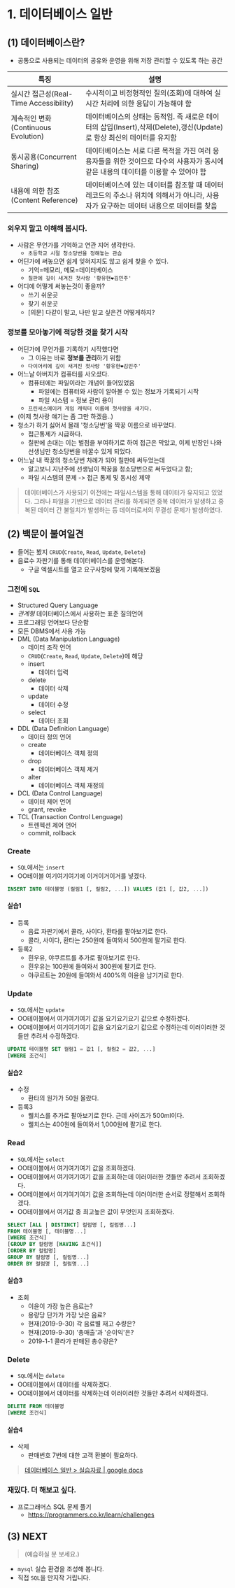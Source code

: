 # 1. 데이터베이스 일반

## (1) 데이터베이스란?
- 공통으로 사용되는 데이터의 공유와 운영을 위해 저장 관리할 수 있도록 하는 공간

| 특징 | 설명 |
| --- | --- |
| 실시간 접근성(Real-Time Accessibility) | 수시적이고 비정형적인 질의(조회)에 대하여 실시간 처리에 의한 응답이 가능해야 함 |
| 계속적인 변화(Continuous Evolution) | 데이터베이스의 상태는 동적임. 즉 새로운 데이터의 삽입(Insert),삭제(Delete),갱신(Update)로 항상 최신의 데이터를 유지함 |
| 동시공용(Concurrent Sharing) | 데이터베이스는 서로 다른 목적을 가진 여러 응용자들을 위한 것이므로 다수의 사용자가 동시에 같은 내용의 데이터를 이용할 수 있어야 함 |
| 내용에 의한 참조(Content Reference) | 데이터베이스에 있는 데이터를 참조할 때 데이터 레코드의 주소나 위치에 의해서가 아니라, 사용자가 요구하는 데이터 내용으로 데이터를 찾음 |

### 외우지 말고 이해해 봅시다.
- 사람은 무언가를 기억하고 연관 지어 생각한다.
  - `초등학교 시절 청소당번을 정해놓는 관습`
- 어딘가에 써놓으면 쉽게 잊혀지지도 않고 쉽게 찾을 수 있다.
  - 기억=메모리, 메모=데이터베이스
  - `칠판에 깊이 새겨진 첫사랑 '황유현❤김민주'`
- 어디에 어떻게 써놓는것이 좋을까?
  - 쓰기 쉬운곳
  - 찾기 쉬운곳
  - [의문] 다같이 말고, 나만 알고 싶은건 어떻게하지?

### 정보를 모아놓기에 적당한 것을 찾기 시작
- 어딘가에 무언가를 기록하기 시작했다면
  - 그 이유는 바로 **정보를 관리**하기 위함
  - `다이어리에 깊이 새겨진 첫사랑 '황유현❤김민주'`
- 어느날 아버지가 컴퓨터를 사오셨다.
  - 컴퓨터에는 파일이라는 개념이 들어있었음
    - 파일에는 컴퓨터와 사람이 알아볼 수 있는 정보가 기록되기 시작
    - 파일 시스템 = 정보 관리 용이
  - `프린세스메이커 게임 캐릭터 이름에 첫사랑을 새기다.`
- (이제 첫사랑 얘기는 좀 그만 하겠음..)
- 청소가 하기 싫어서 몰래 '청소당번'을 짝꿍 이름으로 바꾸었다.
  - 접근통제가 시급하다.
  - 칠판에 손대는 이는 벌점을 부여하기로 하여 접근은 막았고, 이제 반장인 나와 선생님만 청소당번을 바꿀수 있게 되었다.
- 어느날 내 짝꿍의 청소당번 차례가 되어 칠판에 써두었는데
  - 알고보니 지난주에 선생님이 짝꿍을 청소당번으로 써두었다고 함;
  - 파일 시스템의 문제 -> 접근 통제 및 동시성 제약
> 데이터베이스가 사용되기 이전에는 파일시스템을 통해 데이터가 유지되고 있었다.
> 그러나 파일을 기반으로 데이터 관리를 하게되면 중복 데이터가 발생하고 중복된 데이터 간 불일치가 발생하는 등 데이터로서의 무결성 문제가 발생하였다.

## (2) 백문이 불여일견
- 들어는 봤지 `CRUD`(`Create`, `Read`, `Update`, `Delete`)
- 음료수 자판기를 통해 데이터베이스를 운영해본다.
  - 구글 엑셀시트를 열고 요구사항에 맞게 기록해보겠음

### 그전에 `SQL`
- Structured Query Language
- *관계형* 데이터베이스에서 사용하는 표준 질의언어
- 프로그래밍 언어보다 단순함
- 모든 DBMS에서 사용 가능
- DML (Data Manipulation Language)
  - 데이터 조작 언어
  - `CRUD`(`Create`, `Read`, `Update`, `Delete`)에 해당
  - insert
    - 데이터 입력
  - delete
    - 데이터 삭제
  - update
    - 데이터 수정
  - select
    - 데이터 조회
- DDL (Data Definition Language)
  - 데이터 정의 언어
  - create
    - 데이터베이스 객체 정의
  - drop
    - 데이터베이스 객체 제거
  - alter
    - 데이터베이스 객체 재정의
- DCL (Data Control Language)
  - 데이터 제어 언어
  - grant, revoke
- TCL (Transaction Control Lenguage)
  - 트렌젝션 제어 언어
  - commit, rollback

### Create
- `SQL`에서는 `insert`
- OO테이블 여기여기여기에 이거이거이거를 넣겠다.
```sql
INSERT INTO 테이블명 (컬럼1 [, 컬럼2, ...]) VALUES (값1 [, 값2, ...])
```

#### 실습1
- 등록
  - 음료 자판기에서 콜라, 사이다, 환타를 팔아보기로 한다.
  - 콜라, 사이다, 환타는 250원에 들여와서 500원에 팔기로 한다.
- 등록2
  - 흰우유, 야쿠르트를 추가로 팔아보기로 한다.
  - 흰우유는 100원에 들여와서 300원에 팔기로 한다.
  - 야쿠르트는 20원에 들여와서 400%의 이윤을 남기기로 한다.

### Update
- `SQL`에서는 `update`
- OO테이블에서 여기여기여기 값을 요기요기요기 값으로 수정하겠다.
- OO테이블에서 여기여기여기 값을 요기요기요기 값으로 수정하는데 이러이러한 것들만 추려서 수정하겠다.
```sql
UPDATE 테이블명 SET 컬럼1 = 값1 [, 컬럼2 = 값2, ...]
[WHERE 조건식]
```

#### 실습2
- 수정
  - 환타의 원가가 50원 올랐다.
- 등록3
  - 웰치스를 추가로 팔아보기로 한다. 근데 사이즈가 500ml이다.
  - 웰치스는 400원에 들여와서 1,000원에 팔기로 한다.

### Read
- `SQL`에서는 `select`
- OO테이블에서 여기여기여기 값을 조회하겠다.
- OO테이블에서 여기여기여기 값을 조회하는데 이러이러한 것들만 추려서 조회하겠다.
- OO테이블에서 여기여기여기 값을 조회하는데 이러이러한 순서로 정렬해서 조회하겠다.
- OO테이블에서 여기값 중 최고높은 값이 무엇인지 조회하겠다.
```sql
SELECT [ALL | DISTINCT] 컬럼명 [, 컬럼명...]
FROM 테이블명 [, 테이블명...]
[WHERE 조건식]
[GROUP BY 컬럼명 [HAVING 조건식]]
[ORDER BY 컬럼명]
GROUP BY 컬럼명 [, 컬럼명...]
ORDER BY 컬럼명 [, 컬럼명...]
```

#### 실습3
- 조회
  - 이윤이 가장 높은 음료는?
  - 용량당 단가가 가장 낮은 음료?
  - 현재(2019-9-30) 각 음료별 재고 수량은?
  - 현재(2019-9-30) '총매출'과 '순이익'은?
  - 2019-1-1 콜라가 판매된 총수량은?

### Delete
- `SQL`에서는 `delete`
- OO테이블에서 데이터를 삭제하겠다.
- OO테이블에서 데이터를 삭제하는데 이러이러한 것들만 추려서 삭제하겠다.
```sql
DELETE FROM 테이블명
[WHERE 조건식]
```

#### 실습4
- 삭제
  - 판매번호 7번에 대한 고객 환불이 필요하다.

> [데이터베이스 일반 > 실습자료 | google docs](https://docs.google.com/spreadsheets/d/1bO6-mNnRzX3o3eNYntkYJVFuoVVYswR7xII0c7rECK0)

### 재밌다. 더 해보고 싶다.
- 프로그래머스 SQL 문제 풀기
  - https://programmers.co.kr/learn/challenges

## (3) NEXT
> (예습하실 분 보세요.)
- `mysql` 실습 환경을 조성해 봅니다.
- 직접 `SQL`을 만지작 거립니다.